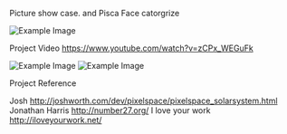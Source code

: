 Picture show case. and Pisca Face catorgrize

![Example Image](http://feng-yuting.com/wp-content/uploads/2014/02/vlcsnap-2014-02-03-11h50m53s126.png "Example Image")

Project Video
https://www.youtube.com/watch?v=zCPx_WEGuFk

![Example Image](http://feng-yuting.com/wp-content/uploads/2014/03/302_332014_221649.gif "Example Image")
![Example Image](http://feng-yuting.com/wp-content/uploads/2014/03/1981778_10152248302757980_1527369805_n.jpg "Example Image")


Project Reference


Josh http://joshworth.com/dev/pixelspace/pixelspace_solarsystem.html
Jonathan Harris
http://number27.org/
I love your work
http://iloveyourwork.net/



